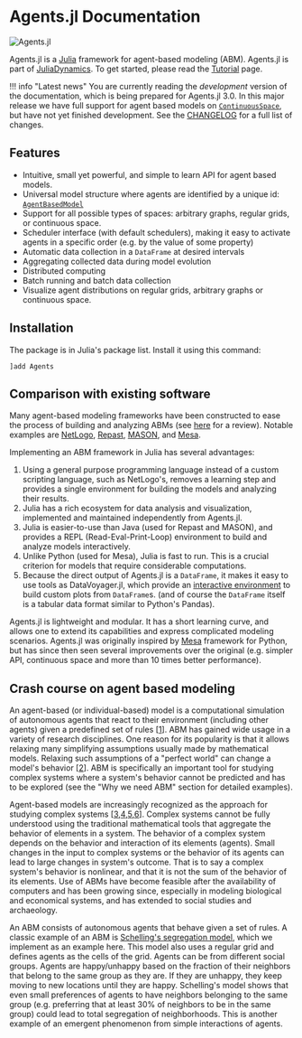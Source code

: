 # Agents.jl Documentation

![Agents.jl](https://github.com/JuliaDynamics/JuliaDynamics/blob/master/videos/agents/agents_logo.gif?raw=true)

Agents.jl is a [Julia](https://julialang.org/) framework for agent-based modeling (ABM).
Agents.jl is part of [JuliaDynamics](https://juliadynamics.github.io/JuliaDynamics/).
To get started, please read the [Tutorial](@ref) page.

!!! info "Latest news"
    You are currently reading the _development_ version of the documentation, which is being prepared for Agents.jl 3.0. In this major release we have full support for agent based models on [`ContinuousSpace`](@ref), but have not yet finished development. See the [CHANGELOG](https://github.com/JuliaDynamics/Agents.jl/blob/master/CHANGELOG.md) for a full list of changes.

## Features

* Intuitive, small yet powerful, and simple to learn API for agent based models.
* Universal model structure where agents are identified by a unique id: [`AgentBasedModel`](@ref)
* Support for all possible types of spaces: arbitrary graphs, regular grids, or continuous space.
* Scheduler interface (with default schedulers), making it easy to activate agents in a specific order (e.g. by the value of some property)
* Automatic data collection in a `DataFrame` at desired intervals
* Aggregating collected data during model evolution
* Distributed computing
* Batch running and batch data collection
* Visualize agent distributions on regular grids, arbitrary graphs or continuous space.

## Installation

The package is in Julia's package list. Install it using this command:

```
]add Agents
```

## Comparison with existing software

Many agent-based modeling frameworks have been constructed to ease the process of building and analyzing ABMs (see [here](http://dx.doi.org/10.1016/j.cosrev.2017.03.001) for a review). Notable examples are [NetLogo](https://ccl.northwestern.edu/netlogo/), [Repast](https://repast.github.io/index.html), [MASON](https://journals.sagepub.com/doi/10.1177/0037549705058073), and [Mesa](https://github.com/projectmesa/mesa).

Implementing an ABM framework in Julia has several advantages:
1. Using a general purpose programming language instead of a custom scripting language, such as NetLogo's, removes a learning step and provides a single environment for building the models and analyzing their results.
2. Julia has a rich ecosystem for data analysis and visualization, implemented and maintained independently from Agents.jl.
3. Julia is easier-to-use than Java (used for Repast and MASON), and provides a REPL (Read-Eval-Print-Loop) environment to build and analyze models interactively.
4. Unlike Python (used for Mesa), Julia is fast to run. This is a crucial criterion for models that require considerable computations.
5. Because the direct output of Agents.jl is a `DataFrame`, it makes it easy to use tools as DataVoyager.jl, which provide an [interactive environment](https://github.com/vega/voyager) to build custom plots from `DataFrame`s. (and of course the `DataFrame` itself is a tabular data format similar to Python's Pandas).

Agents.jl is lightweight and modular. It has a short learning curve, and allows one to extend its capabilities and express complicated modeling scenarios. Agents.jl was originally inspired by [Mesa](https://github.com/projectmesa/mesa) framework for Python, but has since then seen several improvements over the original (e.g. simpler API, continuous space and more than 10 times better performance).


## Crash course on agent based modeling
An agent-based (or individual-based) model is a computational simulation of autonomous agents that react to their environment (including other agents) given a predefined set of rules [[1](http://doi.org/10.1016/j.ecolmodel.2006.04.023)]. ABM has gained wide usage in a variety of research disciplines. One reason for its popularity is that it allows relaxing many simplifying assumptions usually made by mathematical models. Relaxing such assumptions of a "perfect world" can change a model's behavior [[2](http://doi.org/10.1038/460685a)]. ABM is specifically an important tool for studying complex systems where a system's behavior cannot be predicted and has to be explored (see the "Why we need ABM" section for detailed examples).

Agent-based models are increasingly recognized as the approach for studying complex systems [[3](https://link.springer.com/chapter/10.1007/3-7908-1721-X_7),[4](http://www.doi.org/10.1162/106454602753694765),[5](http://www.nature.com/articles/460685a),[6](http://www.doi.org/10.1016/j.jaa.2016.01.009)]. Complex systems cannot be fully understood using the traditional mathematical tools that aggregate the behavior of elements in a system. The behavior of a complex system depends on the behavior and interaction of its elements (agents). Small changes in the input to complex systems or the behavior of its agents can lead to large changes in system's outcome. That is to say a complex system's behavior is nonlinear, and that it is not the sum of the behavior of its elements. Use of ABMs have become feasible after the availability of computers and has been growing since, especially in modeling biological and economical systems, and has extended to social studies and archaeology.

An ABM consists of autonomous agents that behave given a set of rules. A classic example of an ABM is [Schelling's segregation model](https://www.tandfonline.com/doi/abs/10.1080/0022250X.1971.9989794), which we implement as an example here. This model also uses a regular grid and defines agents as the cells of the grid. Agents can be from different social groups. Agents are happy/unhappy based on the fraction of their neighbors that belong to the same group as they are. If they are unhappy, they keep moving to new locations until they are happy. Schelling's model shows that even small preferences of agents to have neighbors belonging to the same group (e.g. preferring that at least 30% of neighbors to be in the same group) could lead to total segregation of neighborhoods. This is another example of an emergent phenomenon from simple interactions of agents.
